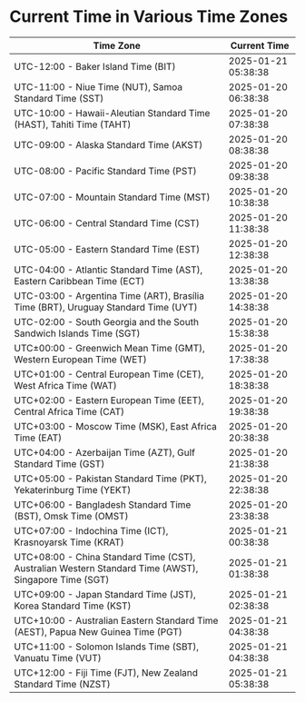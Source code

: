 # Current Time in Various Time Zones

| Time Zone | Current Time |
|-----------|--------------|
| UTC-12:00 - Baker Island Time (BIT) | 2025-01-21 05:38:38 |
| UTC-11:00 - Niue Time (NUT), Samoa Standard Time (SST) | 2025-01-20 06:38:38 |
| UTC-10:00 - Hawaii-Aleutian Standard Time (HAST), Tahiti Time (TAHT) | 2025-01-20 07:38:38 |
| UTC-09:00 - Alaska Standard Time (AKST) | 2025-01-20 08:38:38 |
| UTC-08:00 - Pacific Standard Time (PST) | 2025-01-20 09:38:38 |
| UTC-07:00 - Mountain Standard Time (MST) | 2025-01-20 10:38:38 |
| UTC-06:00 - Central Standard Time (CST) | 2025-01-20 11:38:38 |
| UTC-05:00 - Eastern Standard Time (EST) | 2025-01-20 12:38:38 |
| UTC-04:00 - Atlantic Standard Time (AST), Eastern Caribbean Time (ECT) | 2025-01-20 13:38:38 |
| UTC-03:00 - Argentina Time (ART), Brasília Time (BRT), Uruguay Standard Time (UYT) | 2025-01-20 14:38:38 |
| UTC-02:00 - South Georgia and the South Sandwich Islands Time (SGT) | 2025-01-20 15:38:38 |
| UTC±00:00 - Greenwich Mean Time (GMT), Western European Time (WET) | 2025-01-20 17:38:38 |
| UTC+01:00 - Central European Time (CET), West Africa Time (WAT) | 2025-01-20 18:38:38 |
| UTC+02:00 - Eastern European Time (EET), Central Africa Time (CAT) | 2025-01-20 19:38:38 |
| UTC+03:00 - Moscow Time (MSK), East Africa Time (EAT) | 2025-01-20 20:38:38 |
| UTC+04:00 - Azerbaijan Time (AZT), Gulf Standard Time (GST) | 2025-01-20 21:38:38 |
| UTC+05:00 - Pakistan Standard Time (PKT), Yekaterinburg Time (YEKT) | 2025-01-20 22:38:38 |
| UTC+06:00 - Bangladesh Standard Time (BST), Omsk Time (OMST) | 2025-01-20 23:38:38 |
| UTC+07:00 - Indochina Time (ICT), Krasnoyarsk Time (KRAT) | 2025-01-21 00:38:38 |
| UTC+08:00 - China Standard Time (CST), Australian Western Standard Time (AWST), Singapore Time (SGT) | 2025-01-21 01:38:38 |
| UTC+09:00 - Japan Standard Time (JST), Korea Standard Time (KST) | 2025-01-21 02:38:38 |
| UTC+10:00 - Australian Eastern Standard Time (AEST), Papua New Guinea Time (PGT) | 2025-01-21 04:38:38 |
| UTC+11:00 - Solomon Islands Time (SBT), Vanuatu Time (VUT) | 2025-01-21 04:38:38 |
| UTC+12:00 - Fiji Time (FJT), New Zealand Standard Time (NZST) | 2025-01-21 05:38:38 |

